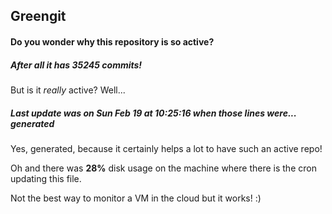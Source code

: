 ## Greengit

#### Do you wonder why this repository is so active?

##### After all it has 35245 commits!

But is it *really* active? Well...

##### Last update was on Sun Feb 19 at 10:25:16 when those lines were... generated

Yes, generated, because it certainly helps a lot to have such an active repo!

Oh and there was **28%** disk usage on the machine
where there is the cron updating this file.

Not the best way to monitor a VM in the cloud but it works! :)
